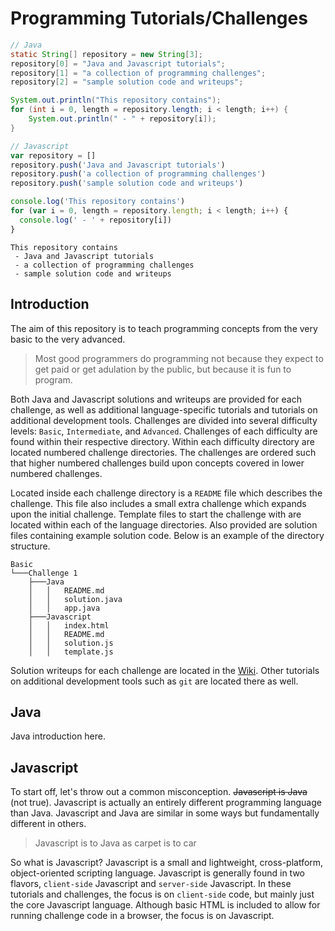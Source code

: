# Programming Tutorials/Challenges
```java
// Java
static String[] repository = new String[3];
repository[0] = "Java and Javascript tutorials";
repository[1] = "a collection of programming challenges";
repository[2] = "sample solution code and writeups";

System.out.println("This repository contains");
for (int i = 0, length = repository.length; i < length; i++) {
	System.out.println(" - " + repository[i]);
}
```
```js
// Javascript
var repository = []
repository.push('Java and Javascript tutorials')
repository.push('a collection of programming challenges')
repository.push('sample solution code and writeups')

console.log('This repository contains')
for (var i = 0, length = repository.length; i < length; i++) {
  console.log(' - ' + repository[i])
}
```
```
This repository contains
 - Java and Javascript tutorials
 - a collection of programming challenges
 - sample solution code and writeups
```
## Introduction
The aim of this repository is to teach programming concepts from the very basic to the very advanced.
> Most good programmers do programming not because they expect to get paid or get adulation by the public, but because it is fun to program.

Both Java and Javascript solutions and writeups are provided for each challenge, as well as additional language-specific tutorials and tutorials on additional development tools. Challenges are divided into several difficulty levels: `Basic`, `Intermediate`, and `Advanced`. Challenges of each difficulty are found within their respective directory. Within each difficulty directory are located numbered challenge directories. The challenges are ordered such that higher numbered challenges build upon concepts covered in lower numbered challenges.

Located inside each challenge directory is a `README` file which describes the challenge. This file also includes a small extra challenge which expands upon the initial challenge. Template files to start the challenge with are located within each of the language directories. Also provided are solution files containing example solution code. Below is an example of the directory structure.
```
Basic
└───Challenge 1
    ├───Java
    │   │   README.md
    │   │   solution.java
    │   │   app.java
    ├───Javascript
    │   │   index.html
    │   │   README.md
    │   │   solution.js
    │   │   template.js
```
Solution writeups for each challenge are located in the [Wiki](https://github.com/andrewmthomas87/Tutorials/wiki). Other tutorials on additional development tools such as `git` are located there as well.
## Java
Java introduction here.
## Javascript
To start off, let's throw out a common misconception. ~~Javascript is Java~~ (not true). Javascript is actually an entirely different programming language than Java. Javascript and Java are similar in some ways but fundamentally different in others.
> Javascript is to Java as carpet is to car

So what is Javascript? Javascript is a small and lightweight, cross-platform, object-oriented scripting language. Javascript is generally found in two flavors, `client-side` Javascript and `server-side` Javascript. In these tutorials and challenges, the focus is on `client-side` code, but mainly just the core Javascript language. Although basic HTML is included to allow for running challenge code in a browser, the focus is on Javascript.
